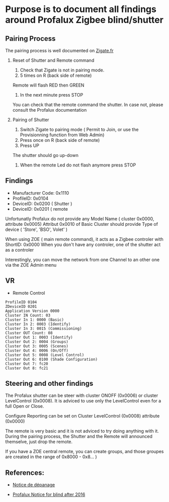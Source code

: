 # Purpose is to document all findings around Profalux Zigbee blind/shutter


## Pairing Process

The pairing process is well documented on [Zigate.fr]( https://zigate.fr/2018/02/03/association-des-volets-profalux-a-la-zigate/ )

1. Reset of Shutter and Remote command

   1. Check that Zigate is not in pairing mode.
   1. 5 times on R (back side of remote)
   
   Remote will flash RED then GREEN
   
   1. In the next minute press STOP
   
   You can check that the remote command the shutter. In case not, please consult the Profalux documentation
   
1. Pairing of Shutter
   1. Switch Zigate to pairing mode ( Permit to Join, or use the Provisionning function from Web Admin)
   1. Press once on R (back side of remote)
   1. Press UP
   
   The shutter should go up-down
   
   1. When the remote Led do not flash anymore press STOP
   
## Findings

* Manufacturer Code: 0x1110
* ProfileID: 0x0104
* DeviceID: 0x0200 ( Shutter )
* DeviceID: 0x0201 ( remote 

Unfortunatly Profalux do not provide any Model Name ( cluster 0x0000, attribute 0x0005)
Attribut 0x0010 of Basic Cluster should provide Type of device ( 'Store', 'BSO', Volet' )

When using ZOE ( main remote command), it acts as a Zigbee controler with ShortID: 0x0000
When you don't have any controler, one of the shutter act as a controler

Interestingly, you can move the network from one Channel to an other one via the ZOE Admin menu

## VR

* Remote Control

```
ProfileID 0104
ZDeviceID 0201
Application Version 0000
Cluster IN Count: 03
Cluster In 1: 0000 (Basic)
Cluster In 2: 0003 (Identify)
Cluster In 3: 0015 (Commissioning)
Cluster OUT Count: 08
Cluster Out 1: 0003 (Identify)
Cluster Out 2: 0004 (Groups)
Cluster Out 3: 0005 (Scenes)
Cluster Out 4: 0006 (On/Off)
Cluster Out 5: 0008 (Level Control)
Cluster Out 6: 0100 (Shade Configuration)
Cluster Out 7: fc20
Cluster Out 8: fc21

```


## Steering and other findings

The Profalux shutter can be steer with cluster ONOFF (0x0006) or cluster LevelControl (0x0008). It is adviced to use only the LevelControl even for a full Open or Close.

Configure Reporting can be set on Cluster LevelControl (0x0008) attribute (0x0000)

The remote is very basic and it is not adviced to try doing anything with it. During the pairing process, the Shutter and the Remote will announced themselve, just drop the remote.

If you have a ZOE central remote, you can create groups, and those groupes are created in the range of 0x8000 - 0x8... )



## References:

* [Notice de dépanage](https://www.profalux-pro.com/notice/mon-volet-roulant-ne-fonctionne-plus-ndep005-2/)

* [Profalux Notice for blind after 2016](http://www.profalux-pro.com/download/1.%20Notices,%20Plans,%20Technique/1.%20Volets%20roulants/3.%20Moteurs%20Commandes%20et%20Accessoires/1.%20Moteur/Moteur%20Profalux%20Zigbee/Notice%20SAV%20moteur%20et%20telecommande%20Profalux%20Zigbee.%20A%20partir%20de%20Juillet%202016-NSAV029.pdf)


